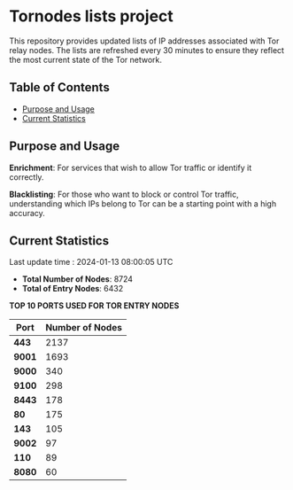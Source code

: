 # Tornodes lists project

This repository provides updated lists of IP addresses associated with Tor relay nodes. The lists are refreshed every 30 minutes to ensure they reflect the most current state of the Tor network.

## Table of Contents

- [Purpose and Usage](#purpose-and-usage)
- [Current Statistics](#current-statistics)


## Purpose and Usage

**Enrichment**: For services that wish to allow Tor traffic or identify it correctly.

**Blacklisting**: For those who want to block or control Tor traffic, understanding which IPs belong to Tor can be a starting point with a high accuracy.

## Current Statistics

Last update time : 2024-01-13 08:00:05 UTC

- **Total Number of Nodes**: 8724
- **Total of Entry Nodes**: 6432

**TOP 10 PORTS USED FOR TOR ENTRY NODES**

| **Port** | **Number of Nodes** |
|------|-----------------|
| **443**   | 2137  |
| **9001**   | 1693  |
| **9000**   | 340  |
| **9100**   | 298  |
| **8443**   | 178  |
| **80**   | 175  |
| **143**   | 105  |
| **9002**   | 97  |
| **110**   | 89  |
| **8080**   | 60  |

